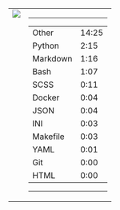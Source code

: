 
<table><tr>
<td valign="top">
  <img src="https://wakatime.com/share/@Aperture/0cd21d5d-ac4f-458d-9c71-d06f479c1297.png" />
</td>

<td valign="top">
  <hr>
  <table>
    <tr><td>Other</td><td>14:25</td></tr><tr><td>Python</td><td>2:15</td></tr><tr><td>Markdown</td><td>1:16</td></tr><tr><td>Bash</td><td>1:07</td></tr><tr><td>SCSS</td><td>0:11</td></tr><tr><td>Docker</td><td>0:04</td></tr><tr><td>JSON</td><td>0:04</td></tr><tr><td>INI</td><td>0:03</td></tr><tr><td>Makefile</td><td>0:03</td></tr><tr><td>YAML</td><td>0:01</td></tr><tr><td>Git</td><td>0:00</td></tr><tr><td>HTML</td><td>0:00</td></tr>
  </table>
  <hr>
</td>
</tr></table>

